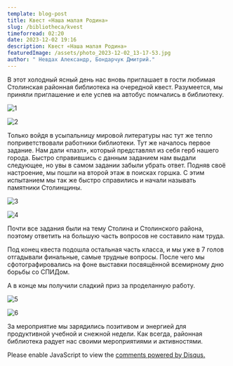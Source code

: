 ```yaml
---
template: blog-post
title: Квест «Наша малая Родина»
slug: /bibliotheca/kvest
timeforread: 02:20
date: 2023-12-02 19:16
description: Квест «Наша малая Родина»
featuredImage: /assets/photo_2023-12-02_13-17-53.jpg
author: " Невдах Александр, Бондарчук Дмитрий."
---
```

В этот холодный ясный день нас вновь приглашает в гости любимая Столинская районная библиотека на очередной квест. Разумеется, мы приняли приглашение и еле успев на автобус помчались в библиотеку.

![1](/assets/photo_1_2023-12-02_19-28-43.jpg "1")

![2](/assets/photo_3_2023-12-02_19-28-43.jpg "2")

Только войдя в усыпальницу мировой литературы нас тут же тепло поприветствовали работники библиотеки. Тут же началось первое задание. Нам дали «пазл», который представлял из себя герб нашего города. Быстро справившись с данным заданием нам выдали следующее, но увы в самом задании забыли убрать ответ. Подняв своё настроение, мы пошли на второй этаж в поисках горшка. С этим испытанием мы так же быстро справились и начали называть памятники Столинщины.

![3](/assets/photo_4_2023-12-02_19-28-43.jpg "3")

![4](/assets/photo_6_2023-12-02_19-28-43.jpg "4")

Почти все задания были на тему Столина и Столинского района, поэтому ответить на большую часть вопросов не составило нам труда.

Под конец квеста подошла остальная часть класса, и мы уже в 7 голов отгадывали финальные, самые трудные вопросы. После чего мы сфотографировались на фоне выставки посвящённой всемирному дню борьбы со СПИДом.

А в конце мы получили сладкий приз за проделанную работу.

![5](/assets/photo_5_2023-12-02_19-28-43.jpg "5")

![6](/assets/photo_8_2023-12-02_19-28-43.jpg "6")

За мероприятие мы зарядились позитивом и энергией для продуктивной учебной и снежной недели. Как всегда, районная библиотека радует нас своими мероприятиями и активностями.

<div id="disqus_thread"></div>
<script>
    /**
    *  RECOMMENDED CONFIGURATION VARIABLES: EDIT AND UNCOMMENT THE SECTION BELOW TO INSERT DYNAMIC VALUES FROM YOUR PLATFORM OR CMS.
    *  LEARN WHY DEFINING THESE VARIABLES IS IMPORTANT: https://disqus.com/admin/universalcode/#configuration-variables    */
    /*
    var disqus_config = function () {
    this.page.url = PAGE_URL;  // Replace PAGE_URL with your page's canonical URL variable
    this.page.identifier = PAGE_IDENTIFIER; // Replace PAGE_IDENTIFIER with your page's unique identifier variable
    };
    */
    (function() { // DON'T EDIT BELOW THIS LINE
    var d = document, s = d.createElement('script');
    s.src = 'https://blog-10a-stolin.disqus.com/embed.js';
    s.setAttribute('data-timestamp', +new Date());
    (d.head || d.body).appendChild(s);
    })();
</script>
<noscript>Please enable JavaScript to view the <a href="https://disqus.com/?ref_noscript">comments powered by Disqus.</a></noscript>
